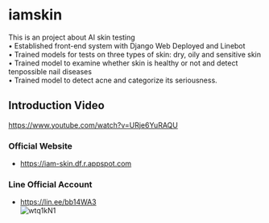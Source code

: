 # iamskin
This is an project about AI skin testing<br>
• Established front-end system with Django Web Deployed and Linebot<br>
• Trained models for tests on three types of skin: dry, oily and sensitive skin<br>
• Trained model to examine whether skin is healthy or not and detect tenpossible nail diseases<br>
• Trained model to detect acne and categorize its seriousness.<br>
## Introduction Video
https://www.youtube.com/watch?v=URje6YuRAQU
### **Official Website**
* https://iam-skin.df.r.appspot.com

### **Line Official Account**
- https://lin.ee/bb14WA3<br>
![wtq1kN1](https://user-images.githubusercontent.com/57746866/201593609-b8e4acd8-ef10-4955-ace3-bb26e246793e.jpg)
